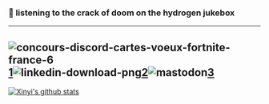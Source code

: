 ### 👋 listening to the crack of doom on the hydrogen jukebox
---
![concours-discord-cartes-voeux-fortnite-france-6](https://user-images.githubusercontent.com/30137615/93686495-45134180-fa7c-11ea-881b-974f644fa908.png)[1]![linkedin-download-png](https://user-images.githubusercontent.com/30137615/93686946-5447be80-fa7f-11ea-9cfb-5514b3e881f2.jpg)[2]![mastodon](https://user-images.githubusercontent.com/30137615/93686949-57db4580-fa7f-11ea-8180-aff84180e42c.png)[3]
---


[![Xinyi's github stats](https://github-readme-stats.vercel.app/api?username=xinyixiang)](https://github.com/anuraghazra/github-readme-stats)

[1]: https://discord.gg/3WcypJ
[2]: https://www.linkedin.com/xinyixiang
[3]: https://m.cmx.im/invite/StYQneRa
